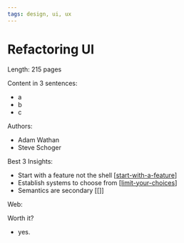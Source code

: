 ```yaml
---
tags: design, ui, ux
---
```


# Refactoring UI

Length: 215 pages

Content in 3 sentences:
- a
- b
- c

Authors:
- Adam Wathan
- Steve Schoger

Best 3 Insights:
- Start with a feature not the shell [[start-with-a-feature]]
- Establish systems to choose from [[limit-your-choices]]
- Semantics are secondary [[]]


Web:

Worth it?
- yes.


[//begin]: # "Autogenerated link references for markdown compatibility"
[start-with-a-feature]: start-with-a-feature.md "Start with a feature, not a layout"
[limit-your-choices]: limit-your-choices.md "Limit your choices"
[//end]: # "Autogenerated link references"
